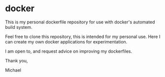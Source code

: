 # docker

This is my personal dockerfile repository for use with docker's automated build system.

Feel free to clone this repository, this is intended for my personal use. Here I can create my own docker applications for experimentation.

I am open to, and request advice on improving my dockerfiles.

Thank you,

Michael
